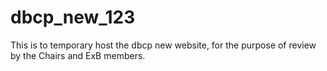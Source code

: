 # dbcp_new_123
This is to temporary host the dbcp new website, for the purpose of review by the Chairs and ExB members.
